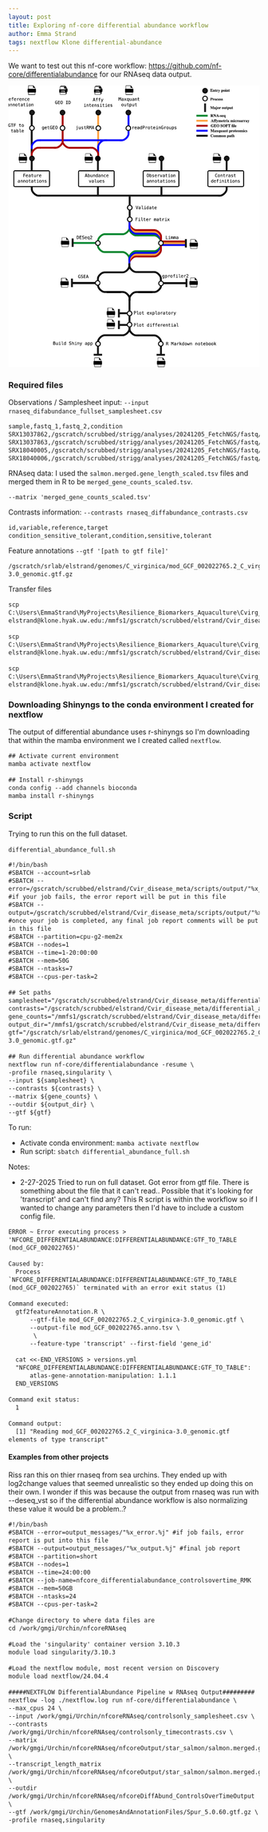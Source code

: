 ```yaml
---
layout: post
title: Exploring nf-core differential abundance workflow
author: Emma Strand
tags: nextflow Klone differential-abundance
---
```


We want to test out this nf-core workflow: https://github.com/nf-core/differentialabundance for our RNAseq data output. 

![](https://raw.githubusercontent.com/nf-core/differentialabundance/1.5.0//docs/images/workflow.png)

### Required files 

Observations / Samplesheet input: `--input rnaseq_difabundance_fullset_samplesheet.csv`

```
sample,fastq_1,fastq_2,condition
SRX13037862,/gscratch/scrubbed/strigg/analyses/20241205_FetchNGS/fastq/SRX13037862_SRR16844801.fastq.gz,,tolerant
SRX13037863,/gscratch/scrubbed/strigg/analyses/20241205_FetchNGS/fastq/SRX13037863_SRR16844800.fastq.gz,,tolerant
SRX18040005,/gscratch/scrubbed/strigg/analyses/20241205_FetchNGS/fastq/SRX18040005_SRR22059186_1.fastq.gz,/gscratch/scrubbed/strigg/analyses/20241205_FetchNGS/fastq/SRX18040005_SRR22059186_2.fastq.gz,tolerant
SRX18040006,/gscratch/scrubbed/strigg/analyses/20241205_FetchNGS/fastq/SRX18040006_SRR22059167_1.fastq.gz,/gscratch/scrubbed/strigg/analyses/20241205_FetchNGS/fastq/SRX18040006_SRR22059167_2.fastq.gz,tolerant
```

RNAseq data: I used the `salmon.merged.gene_length_scaled.tsv` files and merged them in R to be `merged_gene_counts_scaled.tsv`. 

```
--matrix 'merged_gene_counts_scaled.tsv'
```

Contrasts information: `--contrasts rnaseq_diffabundance_contrasts.csv`

```
id,variable,reference,target
condition_sensitive_tolerant,condition,sensitive,tolerant
```

Feature annotations `--gtf '[path to gtf file]'`

```
/gscratch/srlab/elstrand/genomes/C_virginica/mod_GCF_002022765.2_C_virginica-3.0_genomic.gtf.gz
```

Transfer files 

```
scp C:\Users\EmmaStrand\MyProjects\Resilience_Biomarkers_Aquaculture\Cvirg_Pmarinus_RNAseq\data\rnaseq_gene_counts\merged_gene_counts_scaled.tsv elstrand@klone.hyak.uw.edu:/mmfs1/gscratch/scrubbed/elstrand/Cvir_disease_meta/differential_abundance/merged_gene_counts_scaled.tsv

scp C:\Users\EmmaStrand\MyProjects\Resilience_Biomarkers_Aquaculture\Cvirg_Pmarinus_RNAseq\data\differential_abundance_sheets\rnaseq_difabundance_fullset_samplesheet.csv elstrand@klone.hyak.uw.edu:/mmfs1/gscratch/scrubbed/elstrand/Cvir_disease_meta/differential_abundance/rnaseq_difabundance_fullset_samplesheet.csv

scp C:\Users\EmmaStrand\MyProjects\Resilience_Biomarkers_Aquaculture\Cvirg_Pmarinus_RNAseq\data\differential_abundance_sheets\rnaseq_diffabundance_contrasts.csv elstrand@klone.hyak.uw.edu:/mmfs1/gscratch/scrubbed/elstrand/Cvir_disease_meta/differential_abundance/rnaseq_diffabundance_contrasts.csv
```

### Downloading Shinyngs to the conda environment I created for nextflow 

The output of differential abundance uses r-shinyngs so I'm downloading that within the mamba environment we I created called `nextflow`. 

```
## Activate current environment
mamba activate nextflow

## Install r-shinyngs
conda config --add channels bioconda
mamba install r-shinyngs
```

### Script 

Trying to run this on the full dataset.

`differential_abundance_full.sh`

```
#!/bin/bash
#SBATCH --account=srlab
#SBATCH --error=/gscratch/scrubbed/elstrand/Cvir_disease_meta/scripts/output/"%x_error.%j" #if your job fails, the error report will be put in this file
#SBATCH --output=/gscratch/scrubbed/elstrand/Cvir_disease_meta/scripts/output/"%x_output.%j" #once your job is completed, any final job report comments will be put in this file
#SBATCH --partition=cpu-g2-mem2x
#SBATCH --nodes=1
#SBATCH --time=1-20:00:00
#SBATCH --mem=50G
#SBATCH --ntasks=7
#SBATCH --cpus-per-task=2

## Set paths 
samplesheet="/gscratch/scrubbed/elstrand/Cvir_disease_meta/differential_abundance/rnaseq_difabundance_fullset_samplesheet.csv"
contrasts="/gscratch/scrubbed/elstrand/Cvir_disease_meta/differential_abundance/rnaseq_diffabundance_contrasts.csv"
gene_counts="/mmfs1/gscratch/scrubbed/elstrand/Cvir_disease_meta/differential_abundance/merged_gene_counts_scaled.tsv"
output_dir="/mmfs1/gscratch/scrubbed/elstrand/Cvir_disease_meta/differential_abundance/results"
gtf="/gscratch/srlab/elstrand/genomes/C_virginica/mod_GCF_002022765.2_C_virginica-3.0_genomic.gtf.gz"

## Run differential abundance workflow 
nextflow run nf-core/differentialabundance -resume \
-profile rnaseq,singularity \
--input ${samplesheet} \
--contrasts ${contrasts} \
--matrix ${gene_counts} \
--outdir ${output_dir} \
--gtf ${gtf}
```

To run: 
- Activate conda environment: `mamba activate nextflow`   
- Run script: `sbatch differential_abundance_full.sh`  

Notes:  
- 2-27-2025 Tried to run on full dataset. Got error from gtf file. There is something about the file that it can't read.. Possible that it's looking for 'transcript' and can't find any? This R script is within the workflow so if I wanted to change any parameters then I'd have to include a custom config file. 

```
ERROR ~ Error executing process > 'NFCORE_DIFFERENTIALABUNDANCE:DIFFERENTIALABUNDANCE:GTF_TO_TABLE (mod_GCF_002022765)'

Caused by:
  Process `NFCORE_DIFFERENTIALABUNDANCE:DIFFERENTIALABUNDANCE:GTF_TO_TABLE (mod_GCF_002022765)` terminated with an error exit status (1)

Command executed:
  gtf2featureAnnotation.R \
      --gtf-file mod_GCF_002022765.2_C_virginica-3.0_genomic.gtf \
      --output-file mod_GCF_002022765.anno.tsv \
       \
      --feature-type 'transcript' --first-field 'gene_id'

  cat <<-END_VERSIONS > versions.yml
  "NFCORE_DIFFERENTIALABUNDANCE:DIFFERENTIALABUNDANCE:GTF_TO_TABLE":
      atlas-gene-annotation-manipulation: 1.1.1
  END_VERSIONS

Command exit status:
  1

Command output:
  [1] "Reading mod_GCF_002022765.2_C_virginica-3.0_genomic.gtf elements of type transcript"
```



#### Examples from other projects 

Riss ran this on thier rnaseq from sea urchins. They ended up with log2change values that seemed unrealistic so they ended up doing this on their own. I wonder if this was because the output from rnaseq was run with --deseq_vst so if the differential abundance workflow is also normalizing these value it would be a problem..?

```
#!/bin/bash
#SBATCH --error=output_messages/"%x_error.%j" #if job fails, error report is put into this file
#SBATCH --output=output_messages/"%x_output.%j" #final job report
#SBATCH --partition=short
#SBATCH --nodes=1
#SBATCH --time=24:00:00
#SBATCH --job-name=nfcore_differentialabundance_controlsovertime_RMK
#SBATCH --mem=50GB
#SBATCH --ntasks=24
#SBATCH --cpus-per-task=2

#Change directory to where data files are
cd /work/gmgi/Urchin/nfcoreRNAseq

#Load the 'singularity' container version 3.10.3
module load singularity/3.10.3

#Load the nextflow module, most recent version on Discovery
module load nextflow/24.04.4

#####NEXTFLOW DifferentialAbundance Pipeline w RNAseq Output#########
nextflow -log ./nextflow.log run nf-core/differentialabundance \
--max_cpus 24 \
--input /work/gmgi/Urchin/nfcoreRNAseq/controlsonly_samplesheet.csv \
--contrasts /work/gmgi/Urchin/nfcoreRNAseq/controlsonly_timecontrasts.csv \
--matrix /work/gmgi/Urchin/nfcoreRNAseq/nfcoreOutput/star_salmon/salmon.merged.gene_counts.tsv \
--transcript_length_matrix /work/gmgi/Urchin/nfcoreRNAseq/nfcoreOutput/star_salmon/salmon.merged.gene_lengths.tsv \
--outdir /work/gmgi/Urchin/nfcoreRNAseq/nfcoreDiffAbund_ControlsOverTimeOutput \
--gtf /work/gmgi/Urchin/GenomesAndAnnotationFiles/Spur_5.0.60.gtf.gz \
-profile rnaseq,singularity
```



